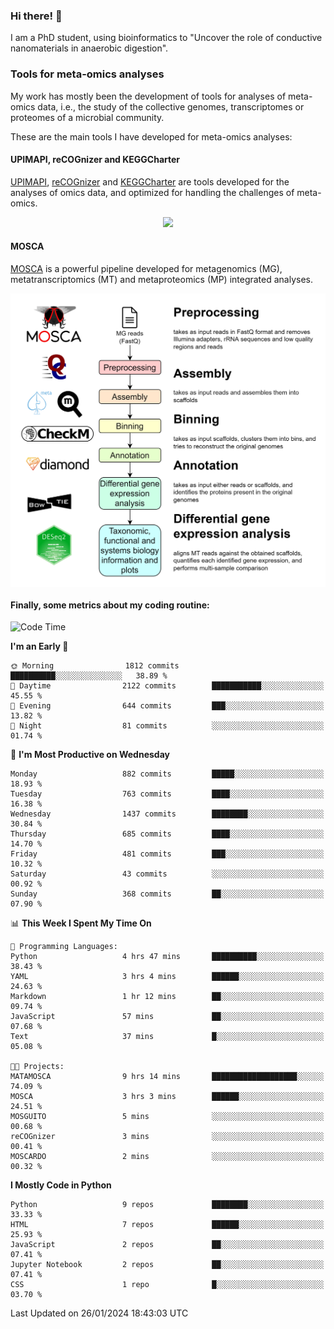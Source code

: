 ### Hi there! 👋

I am a PhD student, using bioinformatics to "Uncover the role of conductive nanomaterials in anaerobic digestion".

### Tools for meta-omics analyses

My work has mostly been the development of tools for analyses of meta-omics data, i.e., the study of the collective genomes, transcriptomes or proteomes of a microbial community.

These are the main tools I have developed for meta-omics analyses:

#### UPIMAPI, reCOGnizer and KEGGCharter

[UPIMAPI](https://github.com/iquasere/UPIMAPI), [reCOGnizer](https://github.com/iquasere/reCOGnizer) and [KEGGCharter](https://github.com/iquasere/KEGGCharter) are tools developed for the analyses of omics data, and optimized for handling the challenges of meta-omics.

<p align="center">
    <img src="assets/annotation_paper.png">
</p>

#### MOSCA

[MOSCA](https://github.com/iquasere/MOSCA) is a powerful pipeline developed for metagenomics (MG), metatranscriptomics (MT) and metaproteomics (MP) integrated analyses.

<p align="center">
    <img src="assets/mosca_workflow.png" align="center" width="700">
</p>


#### Finally, some metrics about my coding routine:

<!--START_SECTION:waka-->
![Code Time](http://img.shields.io/badge/Code%20Time-803%20hrs%2050%20mins-blue)

**I'm an Early 🐤** 

```text
🌞 Morning                1812 commits        ██████████░░░░░░░░░░░░░░░   38.89 % 
🌆 Daytime                2122 commits        ███████████░░░░░░░░░░░░░░   45.55 % 
🌃 Evening                644 commits         ███░░░░░░░░░░░░░░░░░░░░░░   13.82 % 
🌙 Night                  81 commits          ░░░░░░░░░░░░░░░░░░░░░░░░░   01.74 % 
```
📅 **I'm Most Productive on Wednesday** 

```text
Monday                   882 commits         █████░░░░░░░░░░░░░░░░░░░░   18.93 % 
Tuesday                  763 commits         ████░░░░░░░░░░░░░░░░░░░░░   16.38 % 
Wednesday                1437 commits        ████████░░░░░░░░░░░░░░░░░   30.84 % 
Thursday                 685 commits         ████░░░░░░░░░░░░░░░░░░░░░   14.70 % 
Friday                   481 commits         ███░░░░░░░░░░░░░░░░░░░░░░   10.32 % 
Saturday                 43 commits          ░░░░░░░░░░░░░░░░░░░░░░░░░   00.92 % 
Sunday                   368 commits         ██░░░░░░░░░░░░░░░░░░░░░░░   07.90 % 
```


📊 **This Week I Spent My Time On** 

```text
💬 Programming Languages: 
Python                   4 hrs 47 mins       ██████████░░░░░░░░░░░░░░░   38.43 % 
YAML                     3 hrs 4 mins        ██████░░░░░░░░░░░░░░░░░░░   24.63 % 
Markdown                 1 hr 12 mins        ██░░░░░░░░░░░░░░░░░░░░░░░   09.74 % 
JavaScript               57 mins             ██░░░░░░░░░░░░░░░░░░░░░░░   07.68 % 
Text                     37 mins             █░░░░░░░░░░░░░░░░░░░░░░░░   05.08 % 

🐱‍💻 Projects: 
MATAMOSCA                9 hrs 14 mins       ███████████████████░░░░░░   74.09 % 
MOSCA                    3 hrs 3 mins        ██████░░░░░░░░░░░░░░░░░░░   24.51 % 
MOSGUITO                 5 mins              ░░░░░░░░░░░░░░░░░░░░░░░░░   00.68 % 
reCOGnizer               3 mins              ░░░░░░░░░░░░░░░░░░░░░░░░░   00.41 % 
MOSCARDO                 2 mins              ░░░░░░░░░░░░░░░░░░░░░░░░░   00.32 % 
```

**I Mostly Code in Python** 

```text
Python                   9 repos             ████████░░░░░░░░░░░░░░░░░   33.33 % 
HTML                     7 repos             ██████░░░░░░░░░░░░░░░░░░░   25.93 % 
JavaScript               2 repos             ██░░░░░░░░░░░░░░░░░░░░░░░   07.41 % 
Jupyter Notebook         2 repos             ██░░░░░░░░░░░░░░░░░░░░░░░   07.41 % 
CSS                      1 repo              █░░░░░░░░░░░░░░░░░░░░░░░░   03.70 % 
```




 Last Updated on 26/01/2024 18:43:03 UTC
<!--END_SECTION:waka-->
